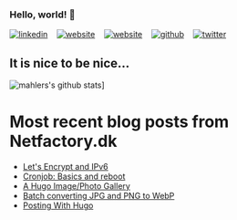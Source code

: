 ### Hello, world! 👋

<!--
**mahler/mahler** is a ✨ _special_ ✨ repository because its `README.md` (this file) appears on your GitHub profile.

- 🔭 I’m currently working on ...
- 🌱 I’m currently learning ...
- 👯 I’m looking to collaborate on ...
- 🤔 I’m looking for help with ...
- 💬 Ask me about ...
- 📫 How to reach me: ...
- 😄 Pronouns: ...
- ⚡ Fun fact: ...
-->

  [![linkedin](https://user-images.githubusercontent.com/25087769/87172072-530a5080-c2dc-11ea-8e2c-8ee4dbf3394b.png)](http://www.linkedin.com/in/mahler) &nbsp;&nbsp;
  [![website](https://user-images.githubusercontent.com/25087769/87173861-0aa06200-c2df-11ea-9614-da65c9c73692.png)](https://netfactory.dk) &nbsp;&nbsp;
  [![website](https://user-images.githubusercontent.com/25087769/87173861-0aa06200-c2df-11ea-9614-da65c9c73692.png)](https://mahler.io) &nbsp;&nbsp;
  [![github](https://user-images.githubusercontent.com/25087769/87176037-2c4f1880-c2e2-11ea-8a13-41c90b711b9f.png)](https://github.com/mahler) &nbsp;&nbsp;
  [![twitter](https://user-images.githubusercontent.com/25087769/87172407-de83e180-c2dc-11ea-9479-a894758266c3.png)](https://www.twitter.com/mahler) &nbsp;&nbsp;
  
## It is nice to be nice...
![mahlers's github stats](https://github-readme-stats.vercel.app/api?username=mahler)]


# Most recent blog posts from Netfactory.dk
<!-- BLOG-POST-LIST:START -->
- [Let's Encrypt and IPv6](/posts/2020/ipv6letsencrypt/)
- [Cronjob: Basics and reboot](/posts/2020/cronjobs/)
- [A Hugo Image/Photo Gallery](/posts/2020/hugo-gallery/)
- [Batch converting JPG and PNG to WebP](/posts/2020/converting-jpg-png-to-webp/)
- [Posting With Hugo](/posts/2020/posting-with-hugo/)
<!-- BLOG-POST-LIST:END -->
